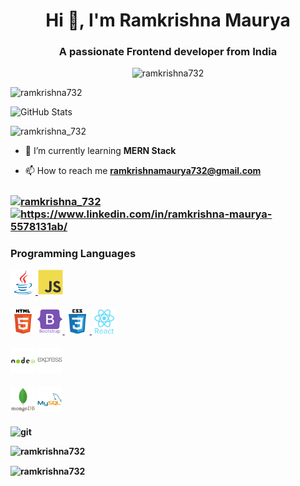 <h1 align="center">Hi 👋, I'm Ramkrishna Maurya</h1>
<h3 align="center">A passionate Frontend developer from India</h3>

<p align="center"> <img src="https://komarev.com/ghpvc/?username=ramkrishna732&label=Profile%20views&color=0e75b6&style=flat" alt="ramkrishna732" /> </p>

<p align="center> <a href="https://github.com/ryo-ma/github-profile-trophy"><img src="https://github-profile-trophy.vercel.app/?username=ramkrishna732" alt="ramkrishna732" /></a> </p>

![GitHub Stats](https://github-readme-stats.vercel.app/api?username=Ramkrishna732&theme=radical)


<p align="center> <a href="https://twitter.com/ramkrishna_732" target="blank"><img src="https://img.shields.io/twitter/follow/ramkrishna_732?logo=twitter&style=for-the-badge" alt="ramkrishna_732" /></a> </p>

- 🌱 I’m currently learning **MERN Stack**

- 📫 How to reach me **ramkrishnamaurya732@gmail.com**

<h3 align="center>Connect with me:</h3>
<p align="center>
<a href="https://twitter.com/ramkrishna_732" target="blank"><img align="center" src="https://raw.githubusercontent.com/rahuldkjain/github-profile-readme-generator/master/src/images/icons/Social/twitter.svg" alt="ramkrishna_732" height="30" width="40" /></a>
<a href="https://www.linkedin.com/in/ramkrishna-maurya-5578131ab/" target="blank"><img align="center" src="https://raw.githubusercontent.com/rahuldkjain/github-profile-readme-generator/master/src/images/icons/Social/linked-in-alt.svg" alt="https://www.linkedin.com/in/ramkrishna-maurya-5578131ab/" height="30" width="40" /></a>
</p>

<h3 align="center>Skills</h3>
<h4 align="center>Programming Languages</h4>

<a href="https://www.java.com" target="_blank" rel="noreferrer"> <img src="https://raw.githubusercontent.com/devicons/devicon/master/icons/java/java-original.svg" alt="java" width="40" height="40"/> </a> <a href="https://developer.mozilla.org/en-US/docs/Web/JavaScript" target="_blank" rel="noreferrer"> <img src="https://raw.githubusercontent.com/devicons/devicon/master/icons/javascript/javascript-original.svg" alt="javascript" width="40" height="40"/> </a>

<h4 align="center>Front-End</h4>

 <a href="https://www.w3.org/html/" target="_blank" rel="noreferrer"> <img src="https://raw.githubusercontent.com/devicons/devicon/master/icons/html5/html5-original-wordmark.svg" alt="html5" width="40" height="40"/> </a> <a href="https://getbootstrap.com" target="_blank" rel="noreferrer"> <img src="https://raw.githubusercontent.com/devicons/devicon/master/icons/bootstrap/bootstrap-plain-wordmark.svg" alt="bootstrap" width="40" height="40"/> </a> <a href="https://www.w3schools.com/css/" target="_blank" rel="noreferrer"> <img src="https://raw.githubusercontent.com/devicons/devicon/master/icons/css3/css3-original-wordmark.svg" alt="css3" width="40" height="40"/> </a>  <a href="https://reactjs.org/" target="_blank" rel="noreferrer"> <img src="https://raw.githubusercontent.com/devicons/devicon/master/icons/react/react-original-wordmark.svg" alt="react" width="40" height="40"/> </a> 

<h4 align="center>Backend-End</h4>
  
 <a href="https://nodejs.org" target="_blank" rel="noreferrer"> <img src="https://raw.githubusercontent.com/devicons/devicon/master/icons/nodejs/nodejs-original-wordmark.svg" alt="nodejs" width="40" height="40"/> </a> <a href="https://expressjs.com" target="_blank" rel="noreferrer"> <img src="https://raw.githubusercontent.com/devicons/devicon/master/icons/express/express-original-wordmark.svg" alt="express" width="40" height="40"/> </a>

<h4 align="center>Database</h4>
<a href="https://www.mongodb.com/" target="_blank" rel="noreferrer"> <img src="https://raw.githubusercontent.com/devicons/devicon/master/icons/mongodb/mongodb-original-wordmark.svg" alt="mongodb" width="40" height="40"/> </a> <a href="https://www.mysql.com/" target="_blank" rel="noreferrer"> <img src="https://raw.githubusercontent.com/devicons/devicon/master/icons/mysql/mysql-original-wordmark.svg" alt="mysql" width="40" height="40"/> </a> 

  <h4 align="center>Tools</h4>
  <a href="https://git-scm.com/" target="_blank" rel="noreferrer"> <img src="https://www.vectorlogo.zone/logos/git-scm/git-scm-icon.svg" alt="git" width="40" height="40"/> </a> 
 
  
</p>
 
<p><img align="center src="https://github-readme-stats.vercel.app/api/top-langs?username=ramkrishna732&show_icons=true&locale=en&layout=compact" alt="ramkrishna732" /></p> 

<!-- <p>&nbsp;<img align="center" src="https://github-readme-stats.vercel.app/api?username=ramkrishna732&show_icons=true&locale=en" alt="ramkrishna732" /></p>
 -->
<p><img align="center" src="https://github-readme-streak-stats.herokuapp.com/?user=ramkrishna732&" alt="ramkrishna732" /></p>
</center
